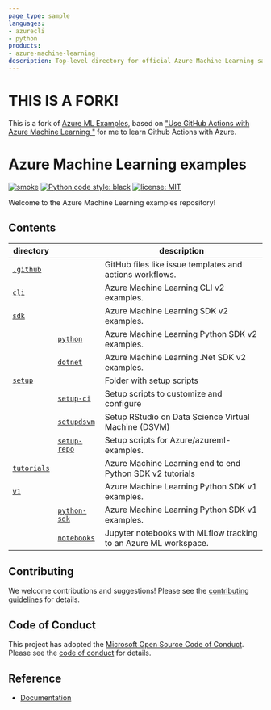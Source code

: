 ```yaml
---
page_type: sample
languages:
- azurecli
- python
products:
- azure-machine-learning
description: Top-level directory for official Azure Machine Learning sample code and examples.
---
```


# THIS IS A FORK!

This is a fork of [Azure ML Examples](https://github.com/Azure/azureml-examples), based on ["Use GitHub Actions with Azure Machine Learning
"](https://learn.microsoft.com/en-us/azure/machine-learning/how-to-github-actions-machine-learning?view=azureml-api-2&tabs=userlevel) for me to learn Github Actions with Azure.

# Azure Machine Learning examples

[![smoke](https://github.com/Azure/azureml-examples/workflows/smoke/badge.svg)](https://github.com/Azure/azureml-examples/actions/workflows/smoke.yml)
[![Python code style: black](https://img.shields.io/badge/code%20style-black-000000.svg)](https://github.com/psf/black)
[![license: MIT](https://img.shields.io/badge/License-MIT-purple.svg)](LICENSE)

Welcome to the Azure Machine Learning examples repository!

## Contents

|directory||description|
|-|-|-|
|[`.github`](.github)||GitHub files like issue templates and actions workflows.|
|[`cli`](cli)||Azure Machine Learning CLI v2 examples.||
|[`sdk`](sdk)||Azure Machine Learning SDK v2 examples.||
||[`python`](sdk/python/)| Azure Machine Learning Python SDK v2 examples.|
||[`dotnet`](sdk/dotnet)| Azure Machine Learning .Net SDK v2 examples.|
|[`setup`](setup)||Folder with setup scripts|
||[`setup-ci`](setup/setup-ci)|Setup scripts to customize and configure ||an Azure Machine Learning compute instance.|
||[`setupdsvm`](setup/setup-dsvm/RStudio/)|Setup RStudio on Data Science Virtual Machine (DSVM)|
||[`setup-repo`](setup/setup-repo)|Setup scripts for Azure/azureml-examples.|
|[`tutorials`](tutorials/)||Azure Machine Learning end to end Python SDK v2 tutorials|
|[`v1`](v1)||Azure Machine Learning Python SDK v1 examples.|
||[`python-sdk`](v1/python-sdk)|Azure Machine Learning Python SDK v1 examples.|
||[`notebooks`](v1/notebooks)|Jupyter notebooks with MLflow tracking to an Azure ML workspace.|

## Contributing

We welcome contributions and suggestions! Please see the [contributing guidelines](CONTRIBUTING.md) for details.

## Code of Conduct

This project has adopted the [Microsoft Open Source Code of Conduct](https://opensource.microsoft.com/codeofconduct/). Please see the [code of conduct](CODE_OF_CONDUCT.md) for details.

## Reference
 
- [Documentation](https://docs.microsoft.com/azure/machine-learning)
 
